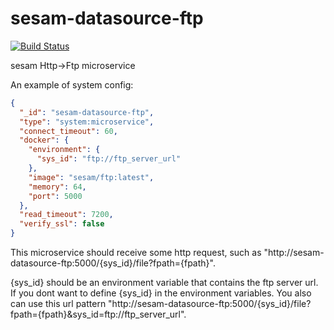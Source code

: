 # sesam-datasource-ftp
[![Build Status](https://travis-ci.org/sesam-community/ftp.svg?branch=master)](https://travis-ci.org/sesam-community/ftp)
 
sesam Http->Ftp microservice

An example of system config: 

```json
{
  "_id": "sesam-datasource-ftp",
  "type": "system:microservice",
  "connect_timeout": 60,
  "docker": {
    "environment": {
      "sys_id": "ftp://ftp_server_url"
    },
    "image": "sesam/ftp:latest",
    "memory": 64,
    "port": 5000
  },
  "read_timeout": 7200,
  "verify_ssl": false
}
```

This microservice should receive some http request,
such as "http://sesam-datasource-ftp:5000/{sys_id}/file?fpath={fpath}".

{sys_id} should be an environment variable that contains the ftp server url. 
If you dont want to define {sys_id} in the environment variables. 
You also can use this url pattern "http://sesam-datasource-ftp:5000/{sys_id}/file?fpath={fpath}&sys_id=ftp://ftp_server_url".

